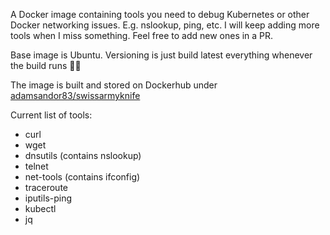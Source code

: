 A Docker image containing tools you need to debug Kubernetes or other Docker networking issues. E.g. nslookup, ping, etc. I will keep adding more tools when I miss something. Feel free to add new ones in a PR.

Base image is Ubuntu. Versioning is just build latest everything whenever the build runs 🤷‍♂️

The image is built and stored on Dockerhub under [adamsandor83/swissarmyknife](https://hub.docker.com/repository/docker/adamsandor83/swissarmyknife)

Current list of tools:
- curl
- wget
- dnsutils (contains nslookup)
- telnet
- net-tools (contains ifconfig)
- traceroute
- iputils-ping 
- kubectl
- jq
